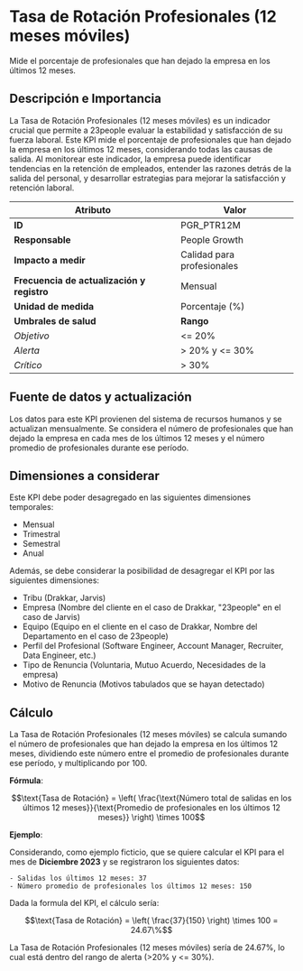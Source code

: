 # Tasa de Rotación Profesionales (12 meses móviles)

Mide el porcentaje de profesionales que han dejado la empresa en los últimos 12 meses.

## Descripción e Importancia

La Tasa de Rotación Profesionales (12 meses móviles) es un indicador crucial que permite a 23people evaluar la estabilidad y satisfacción de su fuerza laboral. Este KPI mide el porcentaje de profesionales que han dejado la empresa en los últimos 12 meses, considerando todas las causas de salida. Al monitorear este indicador, la empresa puede identificar tendencias en la retención de empleados, entender las razones detrás de la salida del personal, y desarrollar estrategias para mejorar la satisfacción y retención laboral.

| **Atributo**                               | **Valor**                |
| ------------------------------------------ | ------------------------ |
| **ID**                                     | PGR_PTR12M               |
| **Responsable**                            | People Growth            |
| **Impacto a medir**                        | Calidad para profesionales |
| **Frecuencia de actualización y registro** | Mensual                  |
| **Unidad de medida**                       | Porcentaje (%)           |
| **Umbrales de salud**                      | **Rango**                |
| *Objetivo*                                 | <= 20%                   |
| *Alerta*                                   | > 20% y <= 30%           |
| *Crítico*                                  | > 30%                    |

## Fuente de datos y actualización

Los datos para este KPI provienen del sistema de recursos humanos y se actualizan mensualmente. Se considera el número de profesionales que han dejado la empresa en cada mes de los últimos 12 meses y el número promedio de profesionales durante ese período.

## Dimensiones a considerar

Este KPI debe poder desagregado en las siguientes dimensiones temporales:

- Mensual
- Trimestral
- Semestral
- Anual

Además, se debe considerar la posibilidad de desagregar el KPI por las siguientes dimensiones:

- Tribu (Drakkar, Jarvis)
- Empresa (Nombre del cliente en el caso de Drakkar, "23people" en el caso de Jarvis)
- Equipo (Equipo en el cliente en el caso de Drakkar, Nombre del Departamento en el caso de 23people)
- Perfil del Profesional (Software Engineer, Account Manager, Recruiter, Data Engineer, etc.)
- Tipo de Renuncia (Voluntaria, Mutuo Acuerdo, Necesidades de la empresa)
- Motivo de Renuncia (Motivos tabulados que se hayan detectado)

## Cálculo

La Tasa de Rotación Profesionales (12 meses móviles) se calcula sumando el número de profesionales que han dejado la empresa en los últimos 12 meses, dividiendo este número entre el promedio de profesionales durante ese período, y multiplicando por 100.

**Fórmula**:

$$\text{Tasa de Rotación} = \left( \frac{\text{Número total de salidas en los últimos 12 meses}}{\text{Promedio de profesionales en los últimos 12 meses}} \right) \times 100$$

**Ejemplo**:

Considerando, como ejemplo ficticio, que se quiere calcular el KPI para el mes de **Diciembre 2023** y se registraron los siguientes datos:

```plaintext
- Salidas los últimos 12 meses: 37
- Número promedio de profesionales los últimos 12 meses: 150
```

Dada la formula del KPI, el cálculo sería:

$$\text{Tasa de Rotación} = \left( \frac{37}{150} \right) \times 100 = 24.67\%$$

La Tasa de Rotación Profesionales (12 meses móviles) sería de 24.67%, lo cual está dentro del rango de alerta (>20% y <= 30%).
